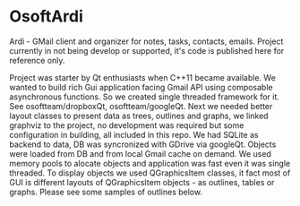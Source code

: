# OsoftArdi
Ardi - GMail client and organizer for notes, tasks, contacts, emails. Project currently in not being develop or supported, it's code is published here for reference only.

Project was starter by Qt enthusiasts when C++11 became available. We wanted to build rich Gui application facing Gmail API using composable asynchronous functions. So we created single threaded framework for it. See osoftteam/dropboxQt, osoftteam/googleQt. Next we needed better layout classes to present data as trees, outlines and graphs, we linked graphviz to the project, no development was required but some configuration in building, all included in this repo. We had SQLite as backend to data, DB was syncronized with GDrive via googleQt. Objects were loaded from DB and from local Gmail cache on demand. We used memory pools to alocate objects and application was fast even it was single threaded. To display objects we used QGraphicsItem classes, it fact most of GUI is different layouts of QGraphicsItem objects - as outlines, tables or graphs. Please see some samples of outlines below.
